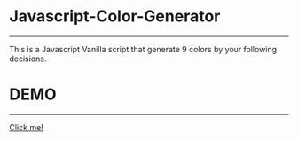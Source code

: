 # Javascript-Color-Generator

***

This is a Javascript Vanilla script that generate 9 colors by your following decisions.

# DEMO
***

[Click me!](https://jsfiddle.net/u2jqm9xk/)
